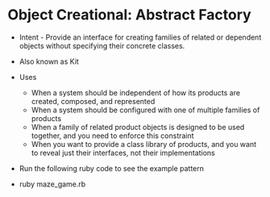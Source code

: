 # Object Creational: Abstract Factory

* Intent - Provide an interface for creating families of related or dependent objects without specifying their concrete classes.

* Also known as Kit

* Uses
  * When a system should be independent of how its products are created, composed, and represented
  * When a system should be configured with one of multiple families of products
  * When a family of related product objects is designed to be used together, and you need to enforce this constraint
  * When you want to provide a class library of products, and you want to reveal just their interfaces, not their implementations

* Run the following ruby code to see the example pattern
* ruby maze_game.rb
